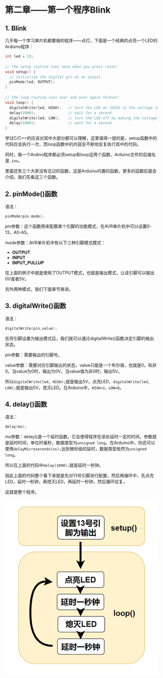 # 第二章——第一个程序Blink

## 1. Blink

几乎每一个学习单片机都要做的程序——点灯，下面是一个经典的点亮一个LED的Arduino程序：

```cpp
int led = 13;

// the setup routine runs once when you press reset:
void setup() {
  // initialize the digital pin as an output.
  pinMode(led, OUTPUT);
}

// the loop routine runs over and over again forever:
void loop() {
  digitalWrite(led, HIGH);   // turn the LED on (HIGH is the voltage level)
  delay(1000);               // wait for a second
  digitalWrite(led, LOW);    // turn the LED off by making the voltage LOW
  delay(1000);               // wait for a second
}
```

学过C/C++的应该对其中大部分都可以理解，这里值得一提的是，setup函数中的代码仅会执行一次，而loop函数中的内容会不断地反复执行其中的代码。

同时，每一个Ardino程序都必须setup和loop这两个函数，Arduino文件的后缀名是`.ino`。

里面还有三个大家没有见过的函数，这是Arduino内置的函数，更多的函数后面会介绍，我们先看这三个函数。

## 2. pinMode()函数

语法：

```cpp
pinMode(pin,mode);
```

pin参数：这个函数用来配置某个引脚的功能模式，在AVR单片机中可以设置0-13，A0-A5。

mode参数：AVR单片机中有以下三种引脚模式模式：

- **OUTPUT**
- **INPUT**
- **INPUT_PULLUP**

在上面的例子中就是使用了OUTPUT模式，也就是输出模式，让该引脚可以输出0V或者5V。

另外两种模式，我们下面章节再讲。

## 3. digitalWrite()函数

语法：

```cpp
digitalWrite(pin,value);
```

在将引脚设置为输出模式后，我们就可以通过digitalWrite()函数决定引脚的输出状态。

pin参数：需要输出的引脚号。

value参数：需要对应引脚输出的状态，value只能是一个布尔值，也就是0，和非0。当value为0时，输出为0V，当value值为非0时，输出5V。

所以`digitalWrite(led, HIGH);`就是输出5V，点亮LED，`digitalWrite(led, LOW);`就是输出0V，熄灭LED。在Arduino中，`HIGH=1，LOW=0`。

## 4. delay()函数

语法：

```cpp
delay(ms);
```

ms参数：delay()是一个延时函数，它会使得程序在该处延时一定的时间，参数就是延时时间，单位时毫秒，数据类型为`unsigned long`。在Arduino中，你还可以使用`delayMicroseconds(us);`达到微秒级的延时，数据类型依然为`unsigned long`。

所以在上面的代码中`delay(1000);`就是延时一秒钟。

因此上面的代码整个看下来就是先对13号引脚进行配置，然后再循环中，先点亮LED，延时一秒钟，再熄灭LED，再延时一秒钟，然后循环往复。

这就是整个程序。

![Blink](../images/Arduino基础/1.2-1.png)